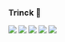 ### Trinck 👋 
![](https://media.tenor.com/GR9WScxVCtMAAAAM/uh-oh-stinky.gif)
![](https://media.tenor.com/uGFCTCFNjGAAAAAj/santos-soccer.gif)
![](https://media.tenor.com/cTvll_vOsykAAAAM/dancing-monkey.gif)
![](https://media.tenor.com/53XOl2_0oDoAAAAM/monkey-happy-birthday.gif)
![](https://media.tenor.com/sp8bzlDgPYYAAAAj/dancing-monkey.gif)
